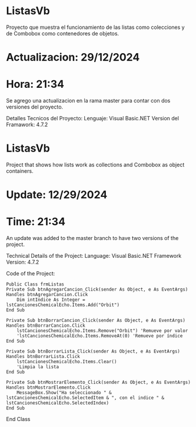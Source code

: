 # ListasVb
Proyecto que muestra el funcionamiento de las listas como colecciones 
y de Combobox como contenedores de objetos.

 # Actualizacion: 29/12/2024
 # Hora: 21:34

 Se agrego una actualizacion en la rama master para contar con dos 
 versiones del proyecto.

Detalles Tecnicos del Proyecto:
Lenguaje: Visual Basic.NET
Version del Framawork: 4.7.2

# ListasVb
Project that shows how lists work as collections
and Combobox as object containers.

# Update: 12/29/2024
# Time: 21:34

An update was added to the master branch to have two
versions of the project.

Technical Details of the Project:
Language: Visual Basic.NET
Framework Version: 4.7.2

Code of the Project:

    Public Class frmListas
    Private Sub btnAgregarCancion_Click(sender As Object, e As EventArgs) Handles btnAgregarCancion.Click
        Dim intIndice As Integer = lstCancionesChemicalEcho.Items.Add("Orbit")
    End Sub

    Private Sub btnBorrarCancion_Click(sender As Object, e As EventArgs) Handles btnBorrarCancion.Click
        lstCancionesChemicalEcho.Items.Remove("Orbit") 'Remueve por valor
        'lstCancionesChemicalEcho.Items.RemoveAt(0) 'Remueve por índice
    End Sub

    Private Sub btnBorrarLista_Click(sender As Object, e As EventArgs) Handles btnBorrarLista.Click
        lstCancionesChemicalEcho.Items.Clear()
        'Limpia la lista
    End Sub

    Private Sub btnMostrarElemento_Click(sender As Object, e As EventArgs) Handles btnMostrarElemento.Click
        MessageBox.Show("Ha seleccionado " & lstCancionesChemicalEcho.SelectedItem & ", con el indice " & lstCancionesChemicalEcho.SelectedIndex)
    End Sub


End Class
